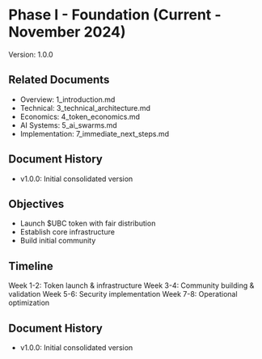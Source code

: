 # Phase I - Foundation (Current - November 2024)
Version: 1.0.0

## Related Documents
- Overview: 1_introduction.md
- Technical: 3_technical_architecture.md
- Economics: 4_token_economics.md
- AI Systems: 5_ai_swarms.md
- Implementation: 7_immediate_next_steps.md

## Document History
- v1.0.0: Initial consolidated version

## Objectives
- Launch $UBC token with fair distribution
- Establish core infrastructure
- Build initial community

## Timeline
Week 1-2: Token launch & infrastructure
Week 3-4: Community building & validation
Week 5-6: Security implementation
Week 7-8: Operational optimization

## Document History
- v1.0.0: Initial consolidated version
